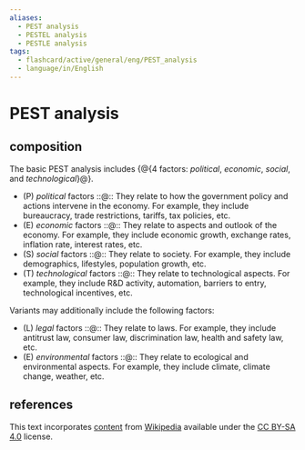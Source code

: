 ```yaml
---
aliases:
  - PEST analysis
  - PESTEL analysis
  - PESTLE analysis
tags:
  - flashcard/active/general/eng/PEST_analysis
  - language/in/English
---
```


# PEST analysis

## composition

The basic PEST analysis includes {@{4 factors: _political_, _economic_, _social_, and _technological_}@}. <!--SR:!2026-10-12,652,330-->

- (P) _political_ factors ::@:: They relate to how the government policy and actions intervene in the economy. For example, they include bureaucracy, trade restrictions, tariffs, tax policies, etc. <!--SR:!2025-06-06,234,270!2026-10-26,666,330-->
- (E) _economic_ factors ::@:: They relate to aspects and outlook of the economy. For example, they include economic growth, exchange rates, inflation rate, interest rates, etc. <!--SR:!2025-04-02,206,270!2026-01-19,391,290-->
- (S) _social_ factors ::@:: They relate to society. For example, they include demographics, lifestyles, population growth, etc. <!--SR:!2026-06-07,502,310!2025-03-31,229,330-->
- (T) _technological_ factors ::@:: They relate to technological aspects. For example, they include R&D activity, automation, barriers to entry, technological incentives, etc. <!--SR:!2026-03-29,462,310!2025-02-20,192,310-->

Variants may additionally include the following factors:

- (L) _legal_ factors ::@:: They relate to laws. For example, they include antitrust law, consumer law, discrimination law, health and safety law, etc. <!--SR:!2025-02-23,185,310!2025-02-10,176,310-->
- (E) _environmental_ factors ::@:: They relate to ecological and environmental aspects. For example, they include climate, climate change, weather, etc. <!--SR:!2025-10-07,346,290!2025-02-06,180,310-->

## references

This text incorporates [content](https://en.wikipedia.org/wiki/PEST_analysis) from [Wikipedia](Wikipedia.md) available under the [CC BY-SA 4.0](https://creativecommons.org/licenses/by-sa/4.0/) license.
